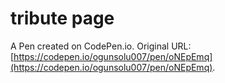 # tribute page

A Pen created on CodePen.io. Original URL: [https://codepen.io/ogunsolu007/pen/oNEpEmq](https://codepen.io/ogunsolu007/pen/oNEpEmq).

